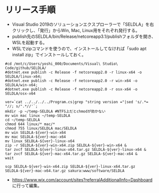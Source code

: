 ﻿# リリース手順

- Visual Studio 2019のソリューションエクスプローラーで「SELDLA」を右クリックし、「発行」からWin, Mac, Linux用をそれぞれ発行する。
- publish先のSELDLA/bin/Release/netcoreapp3.1/publishフォルダを開き、WSLを起動する。
- WSLでzipコマンドを使うので、インストールしてなければ「sudo apt install zip」でインストールしておく。

```
#cd /mnt/c/Users/yoshi_000/Documents/Visual\ Studio\ Code/github/SELDLA/
#dotnet.exe publish -c Release -f netcoreapp2.0 -r linux-x64 -o SELDLA/linux-x64;
#dotnet.exe publish -c Release -f netcoreapp2.0 -r win-x64 -o SELDLA/win-x64;
#dotnet.exe publish -c Release -f netcoreapp2.0 -r osx-x64 -o SELDLA/osx-x64

ver=`cat ../../../../Program.cs|grep "string version ="|sed 's/.*= "//; s/".*//'`;
mkdir -p ~/temp-SELDLA #NTFS上だとchmodが効かない
mv win mac linux ~/temp-SELDLA
cd ~/temp-SELDLA
chmod 644 linux/* mac/*
chmod 755 linux/SELDLA mac/SELDLA
mv win SELDLA-${ver}-win-x64
mv mac SELDLA-${ver}-mac-x64
mv linux SELDLA-${ver}-linux-x64
zip -r SELDLA-${ver}-win-x64.zip SELDLA-${ver}-win-x64 &
tar zvcf SELDLA-${ver}-linux-x64.tar.gz SELDLA-${ver}-linux-x64 &
tar zvcf SELDLA-${ver}-mac-x64.tar.gz SELDLA-${ver}-mac-x64 &
wait

scp SELDLA-${ver}-win-x64.zip SELDLA-${ver}-linux-x64.tar.gz SELDLA-${ver}-mac-x64.tar.gz sakura:www/software/SELDLA
```
- https://www.wix.com/account/sites?referralAdditionalInfo=Dashboard に行って編集。